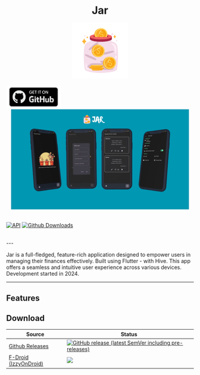 <h1 align="center" style="font-size:28px; line-height:1"><b>Jar</b></h1>

<a href="https://akashmahmud.eu.org">
  <div align="center">
    <img alt="Icon" src="promotional/icon.png" width="150px">
  </div>
</a>

<br />

  <a href="https://github.com/Viperz75/Jar/releases/">
    <img alt="GitHub Badge" src="promotional/github-badge.png" height="60px">
  </a>

<br />

<a href="https://akashmahmud.eu.org">
  <div align="center">
    <img width="95%" src="promotional/banner.png" alt="Promo banner">
  </div>
</a>

<br />

[![API](https://img.shields.io/badge/API-26%2B-brightgreen.svg?style=flat)](https://android-arsenal.com/api?level=34)
[![Github Downloads](https://img.shields.io/github/downloads/Viperz75/Jar/total.svg?label=GitHub%20Downloads&logo=github)](https://github.com/Viperz75/Jar/edit/main/README.md#download)

<br />
---

Jar is a full-fledged, feature-rich application designed to empower users in managing their finances effectively. Built using Flutter - with Hive. This app offers a seamless and intuitive user experience across various devices. Development started in 2024.

---

## Features


## Download

| Source                                                                       | Status                                                                                                                                                                                                                                                     |
|------------------------------------------------------------------------------|------------------------------------------------------------------------------------------------------------------------------------------------------------------------------------------------------------------------------------------------------------|
| [Github Releases](https://github.com/Viperz75/Jar/releases)          | [![GitHub release (latest SemVer including pre-releases)](https://img.shields.io/github/v/release/Viperz75/Jar?include_prereleases&label=GitHub)](https://github.com/Viperz75/Jar/releases/latest)                                         |
| [F-Droid (IzzyOnDroid)](https://apt.izzysoft.de/packages/eu.darken.sdmse/)   | [![](https://img.shields.io/endpoint?url=https://apt.izzysoft.de/fdroid/api/v1/shield/com.alphaxb.jar_app)](https://apt.izzysoft.de/packages/com.alphaxb.jar_app/)